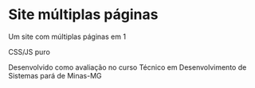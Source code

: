 # Site múltiplas páginas

Um site com múltiplas páginas em 1

CSS/JS puro

Desenvolvido como avaliação no curso Técnico em Desenvolvimento de Sistemas pará de Minas-MG
